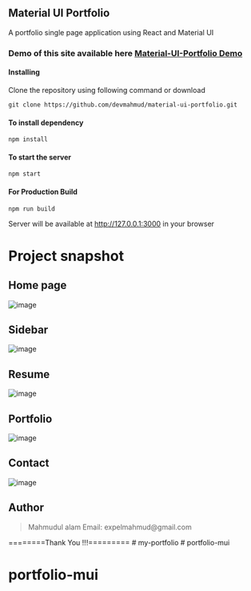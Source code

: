 ## Material UI Portfolio

A portfolio single page application using React and Material UI

### Demo of this site available here [Material-UI-Portfolio Demo](https://materialui-portfolio.netlify.app/)

#### Installing

Clone the repository using following command or download

```
git clone https://github.com/devmahmud/material-ui-portfolio.git
```

#### To install dependency

```
npm install
```

#### To start the server

```
npm start
```

#### For Production Build

```
npm run build
```

Server will be available at http://127.0.0.1:3000 in your browser

# Project snapshot

## Home page

![image](https://user-images.githubusercontent.com/19981097/86140838-218ec980-bb13-11ea-87c5-504d68c8d2a4.png)

## Sidebar

![image](https://user-images.githubusercontent.com/19981097/86140963-4aaf5a00-bb13-11ea-854e-012077dd6101.png)

## Resume

![image](https://user-images.githubusercontent.com/19981097/86141072-6fa3cd00-bb13-11ea-98d4-459d59af8a15.png)

## Portfolio

![image](https://user-images.githubusercontent.com/19981097/86141235-9f52d500-bb13-11ea-9d7b-44b982a6fd3f.png)

## Contact

![image](https://user-images.githubusercontent.com/19981097/86141330-bf829400-bb13-11ea-9070-ecd62027078f.png)

## Author

<blockquote>
Mahmudul alam
Email: expelmahmud@gmail.com
</blockquote>

========Thank You !!!=========
#   m y - p o r t f o l i o  
 # portfolio-mui
# portfolio-mui
